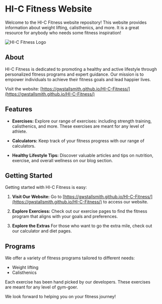 # HI-C Fitness Website

Welcome to the HI-C Fitness website repository! This website provides information about weight lifting, calisthenics, and more. It is a great resource for anybody who needs some fitness inspiration!

![HI-C Fitness Logo](https://gwstallsmith.github.io/HI-C-Fitness/assets/logo.png)

## About

HI-C Fitness is dedicated to promoting a healthy and active lifestyle through personalized fitness programs and expert guidance. Our mission is to empower individuals to achieve their fitness goals and lead happier lives.

Visit the website: [https://gwstallsmith.github.io/HI-C-Fitness/](https://gwstallsmith.github.io/HI-C-Fitness/)

## Features

- **Exercises:** Explore our range of exercises: including strength training, calisthenics, and more. These exercises are meant for any level of athlete.

- **Calculators:** Keep track of your fitness progress with our range of calculators.

- **Healthy Lifestyle Tips:** Discover valuable articles and tips on nutrition, exercise, and overall wellness on our blog section.

## Getting Started

Getting started with HI-C Fitness is easy:

1. **Visit Our Website:** Go to [https://gwstallsmith.github.io/HI-C-Fitness/](https://gwstallsmith.github.io/HI-C-Fitness/) to access our website.

2. **Explore Exerciess:** Check out our exercise pages to find the fitness program that aligns with your goals and preferences.

3. **Explore the Extras** For those who want to go the extra mile, check out our calculator and diet pages.

## Programs

We offer a variety of fitness programs tailored to different needs:

- Weight lifting
- Calisthenics

Each exercise has been hand picked by our developers. These exercises are meant for any level of gym-goer.

We look forward to helping you on your fitness journey!

